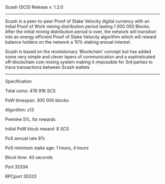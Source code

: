 Scash (SCS) Release v. 1.2.0

-----------------------------
Scash is a peer-to-peer Proof of Stake Velocity digital currency with an initial Proof of Work mining
distribution period lasting 1 000 000 Blocks. After the initial mining distribution period is over, 
the network will transition into an energy efficient Proof of Stake Velocity algorithm which will
reward balance holders on the network a 10% staking annual interest. 

Scash is based on the revolutionary ’Blockchain’ concept but has added some very simple and clever layers
of communication and a sophisticated off-blockchain coin mixing system making it impossible for 3rd parties
to trace transactions between Scash wallets

-----------------------------
Specification

Total coins: 476 918 SCS

PoW timespan: 300 000 blocks

Algorithm: x13

Premine 5%, for rewards

Initial PoW block reward: 8 SCS

PoS annual rate 8%

PoS minimum stake age: 1 hours, 4 hours

Block time: 40 seconds

Port 35334

RPCport 35333
